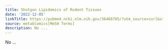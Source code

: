 ```yaml
---
title: Shotgun Lipidomics of Rodent Tissues
date: '2022-12-05'
linkTitle: https://pubmed.ncbi.nlm.nih.gov/36468705/?utm_source=curl&utm_medium=rss&utm_campaign=pubmed-2&utm_content=1Zkrxt7ktlCbHBXEV3v65xxSnkSWNsJ1A6Fq3gBniKhGfIUslK&fc=20210907212339&ff=20221206201000&v=2.17.9
source: metablomics[MeSH Terms]
description: No ...
---
```

No ...